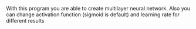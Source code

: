 With this program you are able to create multilayer neural network.
Also you can change activation function (sigmoid is default) and learning rate for different results
